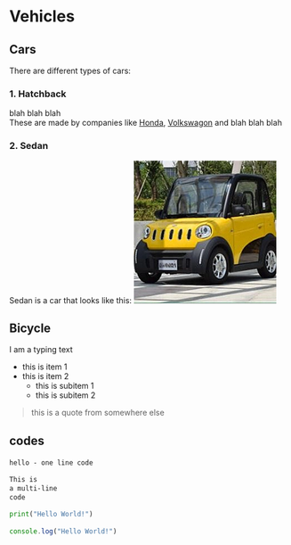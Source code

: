 # Vehicles

## Cars

There are different types of cars:

### 1. Hatchback
blah blah blah  
These are made by companies like [Honda](https://www.honda.com.au), [Volkswagon](https://volkswagon.com.au) and blah blah blah


### 2. Sedan
Sedan is a car that looks like this:
![A car](./images/car.jpg)

## Bicycle
I am a typing text

- this is item 1
- this is item 2
  - this is subitem 1
  - this is subitem 2

> this is a quote from somewhere else

## codes

`hello - one line code`

```
This is
a multi-line
code
```

```py
print("Hello World!")
```

```js
console.log("Hello World!")
```